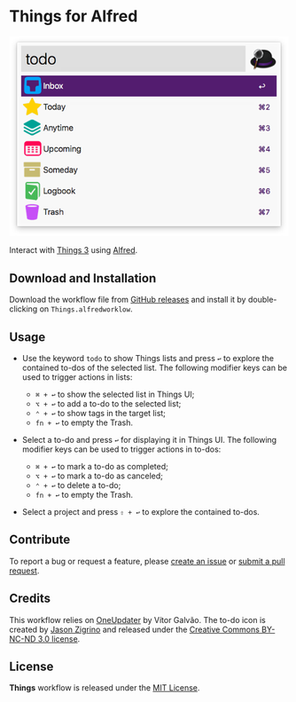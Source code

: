 # Things for Alfred

![alt text](demo.png)

Interact with [Things 3][1] using [Alfred][2].

## Download and Installation

Download the workflow file from [GitHub releases][3] and install it by double-clicking on `Things.alfredworklow`.

## Usage

* Use the keyword `todo` to show Things lists and press `↩` to explore the contained to-dos of the selected list. The following modifier keys can be used to trigger actions in lists:
  * `⌘ + ↩` to show the selected list in Things UI;
  * `⌥ + ↩` to add a to-do to the selected list;
  * `⌃ + ↩` to show tags in the target list;
  * `fn + ↩` to empty the Trash.

* Select a to-do and press `↩` for displaying it in Things UI. The following modifier keys can be used to trigger actions in to-dos:
  * `⌘ + ↩` to mark a to-do as completed;
  * `⌥ + ↩` to mark a to-do as canceled;
  * `⌃ + ↩` to delete a to-do;
  * `fn + ↩` to empty the Trash.

* Select a project and press `⇧ + ↩` to explore the contained to-dos.

## Contribute

To report a bug or request a feature, please [create an issue][4] or [submit a pull request][5].

## Credits

This workflow relies on [OneUpdater][6] by Vítor Galvão. The to-do icon is created by [Jason Zigrino][7] and released under the [Creative Commons BY-NC-ND 3.0 license][8].

## License

**Things** workflow is released under the [MIT License][9].

[1]:https://culturedcode.com/things/
[2]:http://www.alfredapp.com/
[3]:https://github.com/xilopaint/alfred-things/releases/latest
[4]:https://github.com/xilopaint/alfred-things/issues
[5]:https://github.com/xilopaint/alfred-things/pulls
[6]:https://github.com/vitorgalvao/alfred-workflows/tree/master/OneUpdater
[7]:https://jasonzigrino.deviantart.com
[8]:https://creativecommons.org/licenses/by-nc-nd/3.0/legalcode
[9]:https://opensource.org/licenses/MIT
